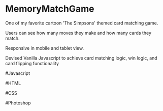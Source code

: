 # MemoryMatchGame

One of my favorite cartoon 'The Simpsons' themed card matching game.

Users can see how many moves they make and how many cards they match.

Responsive in mobile and tablet view.

Devised Vanilla Javascript to achieve card matching logic, win logic, and card flipping functionality

#Javascript

#HTML

#CSS

#Photoshop
